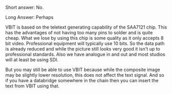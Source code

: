 Short answer: No.

Long Answer: Perhaps

VBIT is based on the teletext generating capability of the SAA7121 chip. This has the advantages of not having too many pins to solder and is quite cheap. What we lose by using this chip is some quality as it only accepts 8 bit video. Professional equipment will typically use 10 bits. So the data path is already reduced and while the picture still looks very good it isn't up to professional standards. Also we have analogue in and out and most studios will at least be using SDI.

But you may still be able to use VBIT because while the composite image may be slightly lower resolution, this does not affect the text signal. And so if you have a databridge somewhere in the chain then you can insert the text from VBIT using that.